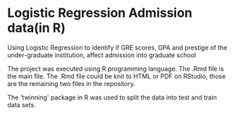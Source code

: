 # Logistic Regression Admission data(in R)
Using Logistic Regression to identify if GRE scores, GPA  and prestige of the under-graduate institution, affect admission into graduate school

The project was executed using R programming language. The .Rmd file is the main file. The .Rmd file could be knit to HTML or PDF on RStudio, those
are the remaining two files in the repository.

The 'twinning' package in R was used to split the data into test and train data sets.
